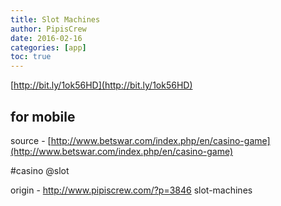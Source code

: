 ```yaml
---
title: Slot Machines
author: PipisCrew
date: 2016-02-16
categories: [app]
toc: true
---
```


[http://bit.ly/1ok56HD](http://bit.ly/1ok56HD)

## for mobile

source - [http://www.betswar.com/index.php/en/casino-game](http://www.betswar.com/index.php/en/casino-game)

#casino @slot

origin - http://www.pipiscrew.com/?p=3846 slot-machines